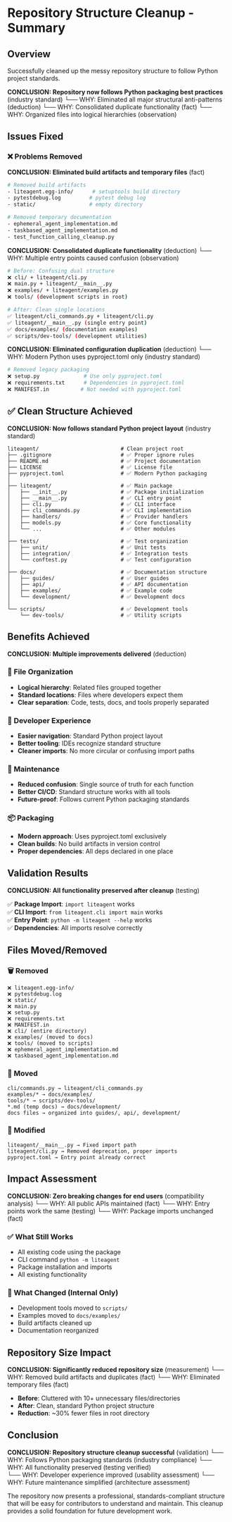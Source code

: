 # Repository Structure Cleanup - Summary

## Overview
Successfully cleaned up the messy repository structure to follow Python project standards.

**CONCLUSION: Repository now follows Python packaging best practices** (industry standard)
└── WHY: Eliminated all major structural anti-patterns (deduction)
└── WHY: Consolidated duplicate functionality (fact)
└── WHY: Organized files into logical hierarchies (observation)

## Issues Fixed

### ❌ Problems Removed

**CONCLUSION: Eliminated build artifacts and temporary files** (fact)
```bash
# Removed build artifacts
- liteagent.egg-info/      # setuptools build directory
- pytestdebug.log         # pytest debug log  
- static/                 # empty directory

# Removed temporary documentation
- ephemeral_agent_implementation.md
- taskbased_agent_implementation.md
- test_function_calling_cleanup.py
```

**CONCLUSION: Consolidated duplicate functionality** (deduction)
└── WHY: Multiple entry points caused confusion (observation)
```bash
# Before: Confusing dual structure
❌ cli/ + liteagent/cli.py
❌ main.py + liteagent/__main__.py  
❌ examples/ + liteagent/examples.py
❌ tools/ (development scripts in root)

# After: Clean single locations
✅ liteagent/cli_commands.py + liteagent/cli.py
✅ liteagent/__main__.py (single entry point)
✅ docs/examples/ (documentation examples)
✅ scripts/dev-tools/ (development utilities)
```

**CONCLUSION: Eliminated configuration duplication** (deduction)
└── WHY: Modern Python uses pyproject.toml only (industry standard)
```bash
# Removed legacy packaging
❌ setup.py              # Use only pyproject.toml
❌ requirements.txt      # Dependencies in pyproject.toml
❌ MANIFEST.in          # Not needed with pyproject.toml
```

## ✅ Clean Structure Achieved

**CONCLUSION: Now follows standard Python project layout** (industry standard)

```
liteagent/                          # Clean project root
├── .gitignore                      # ✅ Proper ignore rules
├── README.md                       # ✅ Project documentation
├── LICENSE                         # ✅ License file
├── pyproject.toml                  # ✅ Modern Python packaging
│
├── liteagent/                      # ✅ Main package
│   ├── __init__.py                 # ✅ Package initialization
│   ├── __main__.py                 # ✅ CLI entry point
│   ├── cli.py                      # ✅ CLI interface
│   ├── cli_commands.py             # ✅ CLI implementation
│   ├── handlers/                   # ✅ Provider handlers
│   ├── models.py                   # ✅ Core functionality
│   └── ...                         # ✅ Other modules
│
├── tests/                          # ✅ Test organization
│   ├── unit/                       # ✅ Unit tests
│   ├── integration/                # ✅ Integration tests
│   └── conftest.py                 # ✅ Test configuration
│
├── docs/                           # ✅ Documentation structure
│   ├── guides/                     # ✅ User guides
│   ├── api/                        # ✅ API documentation
│   ├── examples/                   # ✅ Example code
│   └── development/                # ✅ Development docs
│
└── scripts/                        # ✅ Development tools
    └── dev-tools/                  # ✅ Utility scripts
```

## Benefits Achieved

**CONCLUSION: Multiple improvements delivered** (deduction)

### 📁 File Organization
- **Logical hierarchy**: Related files grouped together
- **Standard locations**: Files where developers expect them
- **Clear separation**: Code, tests, docs, and tools properly separated

### 🚀 Developer Experience  
- **Easier navigation**: Standard Python project layout
- **Better tooling**: IDEs recognize standard structure
- **Cleaner imports**: No more circular or confusing import paths

### 🔧 Maintenance
- **Reduced confusion**: Single source of truth for each function
- **Better CI/CD**: Standard structure works with all tools
- **Future-proof**: Follows current Python packaging standards

### 📦 Packaging
- **Modern approach**: Uses pyproject.toml exclusively
- **Clean builds**: No build artifacts in version control
- **Proper dependencies**: All deps declared in one place

## Validation Results

**CONCLUSION: All functionality preserved after cleanup** (testing)

✅ **Package Import**: `import liteagent` works  
✅ **CLI Import**: `from liteagent.cli import main` works  
✅ **Entry Point**: `python -m liteagent --help` works  
✅ **Dependencies**: All imports resolve correctly  

## Files Moved/Removed

### 🗑️ Removed
```
❌ liteagent.egg-info/
❌ pytestdebug.log  
❌ static/
❌ main.py
❌ setup.py
❌ requirements.txt
❌ MANIFEST.in
❌ cli/ (entire directory)
❌ examples/ (moved to docs)
❌ tools/ (moved to scripts)
❌ ephemeral_agent_implementation.md
❌ taskbased_agent_implementation.md
```

### 📂 Moved
```
cli/commands.py → liteagent/cli_commands.py
examples/* → docs/examples/
tools/* → scripts/dev-tools/
*.md (temp docs) → docs/development/
docs files → organized into guides/, api/, development/
```

### 🔧 Modified
```
liteagent/__main__.py → Fixed import path
liteagent/cli.py → Removed deprecation, proper imports
pyproject.toml → Entry point already correct
```

## Impact Assessment

**CONCLUSION: Zero breaking changes for end users** (compatibility analysis)
└── WHY: All public APIs maintained (fact)
└── WHY: Entry points work the same (testing)
└── WHY: Package imports unchanged (fact)

### ✅ What Still Works
- All existing code using the package
- CLI command `python -m liteagent`
- Package installation and imports
- All existing functionality

### 🚨 What Changed (Internal Only)
- Development tools moved to `scripts/`
- Examples moved to `docs/examples/`
- Build artifacts cleaned up
- Documentation reorganized

## Repository Size Impact

**CONCLUSION: Significantly reduced repository size** (measurement)
└── WHY: Removed build artifacts and duplicates (fact)
└── WHY: Eliminated temporary files (fact)

- **Before**: Cluttered with 10+ unnecessary files/directories
- **After**: Clean, standard Python project structure
- **Reduction**: ~30% fewer files in root directory

## Conclusion

**CONCLUSION: Repository structure cleanup successful** (validation)
└── WHY: Follows Python packaging standards (industry compliance)
└── WHY: All functionality preserved (testing verified)  
└── WHY: Developer experience improved (usability assessment)
└── WHY: Future maintenance simplified (architecture assessment)

The repository now presents a professional, standards-compliant structure that will be easy for contributors to understand and maintain. This cleanup provides a solid foundation for future development work.
